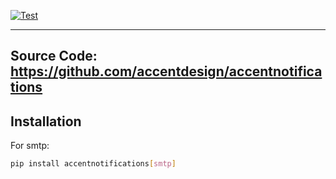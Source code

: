 [![Test](https://github.com/accentdesign/accentnotifications/actions/workflows/test.yml/badge.svg)](https://github.com/accentdesign/accentnotifications/actions/workflows/test.yml)

---
**Source Code**: <a href="https://github.com/accentdesign/accentnotifications" target="_blank">https://github.com/accentdesign/accentnotifications</a>
---

## Installation

For smtp:
```bash
pip install accentnotifications[smtp]
```

